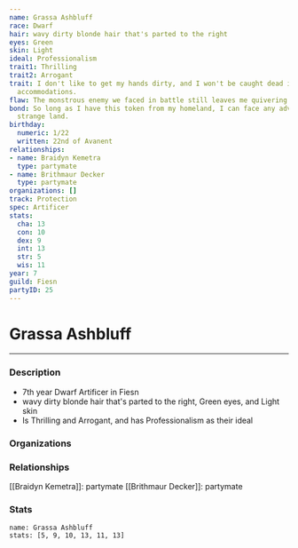 ```yaml
---
name: Grassa Ashbluff
race: Dwarf
hair: wavy dirty blonde hair that's parted to the right
eyes: Green
skin: Light
ideal: Professionalism
trait1: Thrilling
trait2: Arrogant
trait: I don't like to get my hands dirty, and I won't be caught dead in unsuitable
  accommodations.
flaw: The monstrous enemy we faced in battle still leaves me quivering with fear.
bond: So long as I have this token from my homeland, I can face any adversity in this
  strange land.
birthday:
  numeric: 1/22
  written: 22nd of Avanent
relationships:
- name: Braidyn Kemetra
  type: partymate
- name: Brithmaur Decker
  type: partymate
organizations: []
track: Protection
spec: Artificer
stats:
  cha: 13
  con: 10
  dex: 9
  int: 13
  str: 5
  wis: 11
year: 7
guild: Fiesn
partyID: 25
---
```

# Grassa Ashbluff
---
### Description
- 7th year Dwarf Artificer in Fiesn
- wavy dirty blonde hair that's parted to the right, Green eyes, and Light skin
- Is Thrilling and Arrogant, and has Professionalism as their ideal

### Organizations
### Relationships
[[Braidyn Kemetra]]: partymate
[[Brithmaur Decker]]: partymate
### Stats
```statblock
name: Grassa Ashbluff
stats: [5, 9, 10, 13, 11, 13]
```